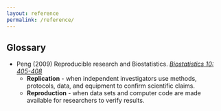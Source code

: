 ```yaml
---
layout: reference
permalink: /reference/
---
```


## Glossary
- Peng (2009) Reproducible research and Biostatistics. [*Biostatistics 10: 405-408*](http://biostatistics.oxfordjournals.org/content/10/3/405.full)
  - **Replication** - when independent investigators use methods, protocols, data, and equipment to confirm scientific claims.
  - **Reproduction** - when data sets and computer code are made available for researchers to verify results.
